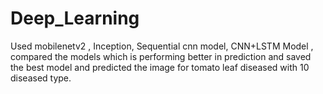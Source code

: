# Deep_Learning
Used mobilenetv2 , Inception, Sequential cnn model, CNN+LSTM Model , compared the models which is performing better in prediction and saved the best model and predicted the image for tomato leaf diseased with 10 diseased type.
